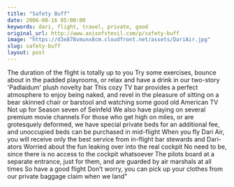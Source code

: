```yaml
---
title: "Safety Buff"
date: 2006-08-16 05:00:00
keywords: dari, flight, travel, private, good
original_url: http://www.axisofstevil.com/p/safety-buff
image: "https://d3e878vmunx8cm.cloudfront.net/assets/DariAir.jpg"
slug: safety-buff
layout: post
---
```


The duration of the flight is totally up to you Try some exercises, bounce about in the padded playrooms, or relax and have a drink in our two-story &#039;Padlaidum&#039; plush novelty bar This cozy TV bar provides a perfect atmosphere to enjoy being naked, and revel in the pleasure of sitting on a bear skinned chair or barstool and watching some good old American TV Not up for Season seven of Seinfeld We also have  playing on several premium movie channels For those who get high on miles, or are grotesquely deformed, we have special private beds for an additional fee, and unoccupied beds can be purchased in mid-flight When you fly Dari Air, you will receive only the best service from in-flight bar stewards and Dari-ators Worried about the fun leaking over into the real cockpit No need to be, since there is no access to the cockpit whatsoever The pilots board at a separate entrance, just for them, and are guarded by air marshals at all times So have a good flight Don’t worry, you can pick up your clothes from our private baggage claim when we land&quot;

